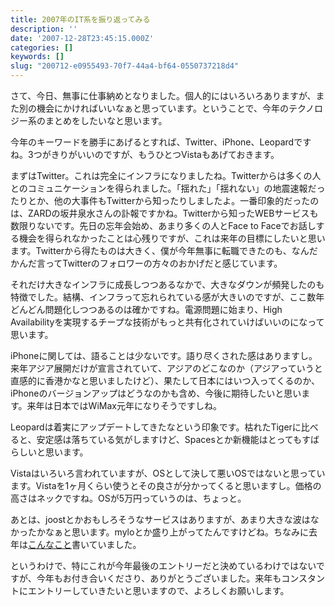 ```yaml
---
title: 2007年のIT系を振り返ってみる
description: ''
date: '2007-12-28T23:45:15.000Z'
categories: []
keywords: []
slug: "200712-e0955493-70f7-44a4-bf64-0550737218d4"
---
```

さて、今日、無事に仕事納めとなりました。個人的にはいろいろありますが、また別の機会にかければいいなぁと思っています。ということで、今年のテクノロジー系のまとめをしたいなと思います。

今年のキーワードを勝手にあげるとすれば、Twitter、iPhone、Leopardですね。3つがきりがいいのですが、もうひとつVistaもあげておきます。

まずはTwitter。これは完全にインフラになりましたね。Twitterからは多くの人とのコミュニケーションを得られました。「揺れた」「揺れない」の地震速報だったりとか、他の大事件もTwitterから知ったりしましたよ。一番印象的だったのは、ZARDの坂井泉水さんの訃報ですかね。Twitterから知ったWEBサービスも数限りないです。先日の忘年会始め、あまり多くの人とFace to Faceでお話しする機会を得られなかったことは心残りですが、これは来年の目標にしたいと思います。Twitterから得たものは大きく、僕が今年無事に転職できたのも、なんだかんだ言ってTwitterのフォロワーの方々のおかげだと感じています。

それだけ大きなインフラに成長しつつあるなかで、大きなダウンが頻発したのも特徴でした。結構、インフラって忘れられている感が大きいのですが、ここ数年どんどん問題化しつつあるのは確かですね。電源問題に始まり、High Availabilityを実現するチープな技術がもっと共有化されていけばいいのになって思います。

iPhoneに関しては、語ることは少ないです。語り尽くされた感はありますし。来年アジア展開だけが宣言されていて、アジアのどこなのか（アジアっていうと直感的に香港かなと思いましたけど）、果たして日本にはいつ入ってくるのか、iPhoneのバージョンアップはどうなのかも含め、今後に期待したいと思います。来年は日本ではWiMax元年になりそうですしね。

Leopardは着実にアップデートしてきたなという印象です。枯れたTigerに比べると、安定感は落ちている気がしますけど、Spacesとか新機能はとってもすばらしいと思います。

Vistaはいろいろ言われていますが、OSとして決して悪いOSではないと思っています。Vistaを1ヶ月くらい使うとその良さが分かってくると思いますし。価格の高さはネックですね。OSが5万円っていうのは、ちょっと。

あとは、joostとかおもしろそうなサービスはありますが、あまり大きな波はなかったかなぁと思います。myloとか盛り上がってたんですけどね。ちなみに去年は[こんなこと](http://blog.qli.jp/2006/12/2006web_34a9.html)書いていました。

というわけで、特にこれが今年最後のエントリーだと決めているわけではないですが、今年もお付き合いくださり、ありがとうございました。来年もコンスタントにエントリーしていきたいと思いますので、よろしくお願いします。